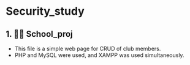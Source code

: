 # Security_study

## 1. 👩‍💻 School_proj
- This file is a simple web page for CRUD of club members. 
- PHP and MySQL were used, and XAMPP was used simultaneously.
